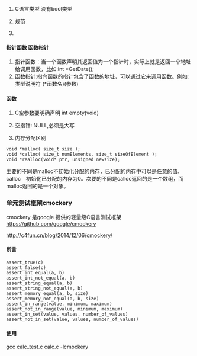1. C语言类型
    没有bool类型
2. 规范

3.

#### 指针函数 函数指针
1. 指针函数：当一个函数声明其返回值为一个指针时，实际上就是返回一个地址给调用函数，比如:int *GetDate();
2. 函数指针:指向函数的指针包含了函数的地址，可以通过它来调用函数。例如:类型说明符 (*函数名)(参数)

#### 函数
1. C空参数要明确声明
int empty(void)
2. 空指针: NULL,必须是大写



3. 内存分配区别
```
void *malloc( size_t size );
void *calloc( size_t numElements, size_t sizeOfElement );
void *realloc(void* ptr, unsigned newsize);
```
主要的不同是malloc不初始化分配的内存，已分配的内存中可以是任意的值.　calloc　初始化已分配的内存为0。次要的不同是calloc返回的是一个数组，而malloc返回的是一个对象。

### 单元测试框架cmockery
cmockery 是google 提供的轻量级C语言测试框架
https://github.com/google/cmockery

http://c4fun.cn/blog/2014/12/06/cmockery/

#### 断言

```
assert_true(c)
assert_false(c)
assert_int_equal(a, b)
assert_int_not_equal(a, b)
assert_string_equal(a, b)
assert_string_not_equal(a, b)
assert_memory_equal(a, b, size)
assert_memory_not_equal(a, b, size)
assert_in_range(value, minimum, maximum)
assert_not_in_range(value, minimum, maximum)
assert_in_set(value, values, number_of_values)
assert_not_in_set(value, values, number_of_values)

```

#### 使用

gcc calc_test.c calc.c -lcmockery
